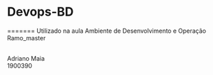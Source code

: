 # Devops-BD
=======
Utilizado na aula Ambiente de Desenvolvimento e Operação Ramo_master<br/>

<br> Adriano Maia <br/>
1900390
